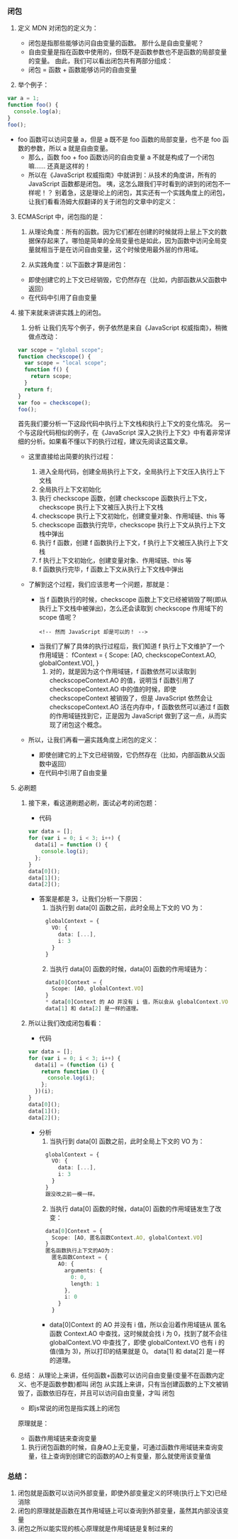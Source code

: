 ### 闭包

1. 定义
   MDN 对闭包的定义为：

   - 闭包是指那些能够访问自由变量的函数。
     那什么是自由变量呢？
   - 自由变量是指在函数中使用的，但既不是函数参数也不是函数的局部变量的变量。
     由此，我们可以看出闭包共有两部分组成：
   - 闭包 = 函数 + 函数能够访问的自由变量

2. 举个例子：

```ts
var a = 1;
function foo() {
  console.log(a);
}
foo();
```

- foo 函数可以访问变量 a，但是 a 既不是 foo 函数的局部变量，也不是 foo 函数的参数，所以 a 就是自由变量。
  - 那么，函数 foo + foo 函数访问的自由变量 a 不就是构成了一个闭包嘛……
    还真是这样的！
  - 所以在《JavaScript 权威指南》中就讲到：从技术的角度讲，所有的 JavaScript 函数都是闭包。
    咦，这怎么跟我们平时看到的讲到的闭包不一样呢！？
    别着急，这是理论上的闭包，其实还有一个实践角度上的闭包，让我们看看汤姆大叔翻译的关于闭包的文章中的定义：

3.  ECMAScript 中，闭包指的是：

    1. 从理论角度：所有的函数。因为它们都在创建的时候就将上层上下文的数据保存起来了。哪怕是简单的全局变量也是如此，因为函数中访问全局变量就相当于是在访问自由变量，这个时候使用最外层的作用域。

    2. 从实践角度：以下函数才算是闭包：

    - 即使创建它的上下文已经销毁，它仍然存在（比如，内部函数从父函数中返回）
    - 在代码中引用了自由变量

4.  接下来就来讲讲实践上的闭包。

    1. 分析
       让我们先写个例子，例子依然是来自《JavaScript 权威指南》，稍微做点改动：

    ```ts
    var scope = "global scope";
    function checkscope() {
      var scope = "local scope";
      function f() {
        return scope;
      }
      return f;
    }
    var foo = checkscope();
    foo();
    ```

    首先我们要分析一下这段代码中执行上下文栈和执行上下文的变化情况。
    另一个与这段代码相似的例子，在《JavaScript 深入之执行上下文》中有着非常详细的分析。如果看不懂以下的执行过程，建议先阅读这篇文章。

    - 这里直接给出简要的执行过程：

      1. 进入全局代码，创建全局执行上下文，全局执行上下文压入执行上下文栈
      2. 全局执行上下文初始化
      3. 执行 checkscope 函数，创建 checkscope 函数执行上下文，checkscope 执行上下文被压入执行上下文栈
      4. checkscope 执行上下文初始化，创建变量对象、作用域链、this 等
      5. checkscope 函数执行完毕，checkscope 执行上下文从执行上下文栈中弹出
      6. 执行 f 函数，创建 f 函数执行上下文，f 执行上下文被压入执行上下文栈
      7. f 执行上下文初始化，创建变量对象、作用域链、this 等
      8. f 函数执行完毕，f 函数上下文从执行上下文栈中弹出

    - 了解到这个过程，我们应该思考一个问题，那就是：

      - 当 f 函数执行的时候，checkscope 函数上下文已经被销毁了啊(即从执行上下文栈中被弹出)，怎么还会读取到 checkscope 作用域下的 scope 值呢？
        <!--
          以上的代码，要是转换成 PHP，就会报错，因为在 PHP 中，f 函数只能读取到自己作用域和全局作用域里的值，所以读不到 checkscope 下的 scope 值。(这段我问的PHP同事……)
        -->
            <!-- 然而 JavaScript 却是可以的！ -->
      - 当我们了解了具体的执行过程后，我们知道 f 执行上下文维护了一个作用域链：
        fContext = {
        Scope: [AO, checkscopeContext.AO, globalContext.VO],
        }
        1. 对的，就是因为这个作用域链，f 函数依然可以读取到 checkscopeContext.AO 的值，说明当 f 函数引用了 checkscopeContext.AO 中的值的时候，即使 checkscopeContext 被销毁了，但是 JavaScript 依然会让 checkscopeContext.AO 活在内存中，f 函数依然可以通过 f 函数的作用域链找到它，正是因为 JavaScript 做到了这一点，从而实现了闭包这个概念。

    - 所以，让我们再看一遍实践角度上闭包的定义：
      - 即使创建它的上下文已经销毁，它仍然存在（比如，内部函数从父函数中返回）
      - 在代码中引用了自由变量
      <!--
        在这里再补充一个《JavaScript权威指南》英文原版对闭包的定义:
          This combination of a function object and a scope (a set of variable bindings) in which the function’s variables are resolved is called a closure in the computer science literature.
        闭包在计算机科学中也只是一个普通的概念，大家不要去想得太复杂。
      -->

5.  必刷题

    1. 接下来，看这道刷题必刷，面试必考的闭包题：

       - 代码

       ```ts
       var data = [];
       for (var i = 0; i < 3; i++) {
         data[i] = function () {
           console.log(i);
         };
       }
       data[0]();
       data[1]();
       data[2]();
       ```

       - 答案是都是 3，让我们分析一下原因：
         1. 当执行到 data[0] 函数之前，此时全局上下文的 VO 为：
         ```ts
           globalContext = {
             VO: {
               data: [...],
               i: 3
             }
           }
         ```
         2. 当执行 data[0] 函数的时候，data[0] 函数的作用域链为：
         ```ts
           data[0]Context = {
             Scope: [AO, globalContext.VO]
           }
           * data[0]Context 的 AO 并没有 i 值，所以会从 globalContext.VO 中查找，i 为 3，所以打印的结果就是 3。
           data[1] 和 data[2] 是一样的道理。
         ```

    2. 所以让我们改成闭包看看：

       - 代码

       ```ts
       var data = [];
       for (var i = 0; i < 3; i++) {
         data[i] = (function (i) {
           return function () {
             console.log(i);
           };
         })(i);
       }
       data[0]();
       data[1]();
       data[2]();
       ```

       - 分析
         1. 当执行到 data[0] 函数之前，此时全局上下文的 VO 为：
         ```ts
           globalContext = {
             VO: {
               data: [...],
               i: 3
             }
           }
           跟没改之前一模一样。
         ```
         2. 当执行 data[0] 函数的时候，data[0] 函数的作用域链发生了改变：
         ```ts
           data[0]Context = {
             Scope: [AO, 匿名函数Context.AO, globalContext.VO]
           }
           匿名函数执行上下文的AO为：
             匿名函数Context = {
               AO: {
                 arguments: {
                   0: 0,
                   length: 1
                 },
                 i: 0
               }
             }
         ```
         - data[0]Context 的 AO 并没有 i 值，所以会沿着作用域链从 匿名函数 Context.AO 中查找，这时候就会找 i 为 0，找到了就不会往 globalContext.VO 中查找了，即使 globalContext.VO 也有 i 的值(值为 3)，所以打印的结果就是 0。
           data[1] 和 data[2] 是一样的道理。

6.  总结：
    从理论上来讲，任何函数+函数可以访问自由变量(变量不在函数内定义、也不是函数参数)都叫 闭包
    从实践上来讲，只有当创建函数的上下文被销毁了，函数依旧存在，并且可以访问自由变量，才叫 闭包


    * 即js常说的闭包是指实践上的闭包

    原理就是：
      * 函数作用域链来查询变量
      1. 执行闭包函数的时候，自身AO上无变量，可通过函数作用域链来查询变量，往上查询到创建它的函数的AO上有变量，那么就使用该变量值

### 总结：

1. 闭包就是函数可以访问外部变量，即使外部变量定义的环境(执行上下文)已经消除
2. 闭包的原理就是函数在其作用域链上可以查询到外部变量，虽然其内部没该变量
3. 闭包之所以能实现的核心原理就是作用域链是复制过来的
